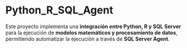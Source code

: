 # Python_R_SQL_Agent
Este proyecto implementa una **integración entre Python, R y SQL Server** para la ejecución de **modelos matemáticos y procesamiento de datos**, permitiendo automatizar la ejecución a través de **SQL Server Agent**.
